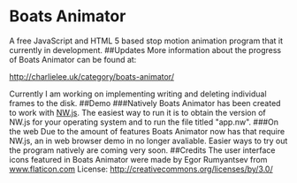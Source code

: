 # Boats Animator
A free JavaScript and HTML 5 based stop motion animation program that it currently in development.
##Updates
More information about the progress of Boats Animator can be found at:

http://charlielee.uk/category/boats-animator/

Currently I am working on implementing writing and deleting individual frames to the disk.
##Demo
###Natively
Boats Animator has been created to work with [NW.js](https://github.com/nwjs/nw.js). The easiest way to run it is to obtain the version of NW.js for your operating system and to run the file titled "app.nw".
###On the web
Due to the amount of features Boats Animator now has that require NW.js, an in web browser demo in no longer avaliable. Easier ways to try out the program natively are coming very soon.
##Credits
The user interface icons featured in Boats Animator were made by Egor Rumyantsev from www.flaticon.com 
License: http://creativecommons.org/licenses/by/3.0/

